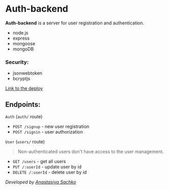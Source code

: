 # Auth-backend

**Auth-backend** is a server for user registration and authentication. 

- node.js
- express
- mongoose
- mongoDB

### Security:
- jsonwebtoken
- bcryptjs

[Link to the deploy](https://auth-backend-gjj1.onrender.com/)

## Endpoints:

`Auth` (`auth/` route)
- `POST /signup` - new user registration
- `POST /signin` - user authorization

`User` (`users/` route)
> Non-authenticated users don't have access to the user management. 

- `GET /users` - get all users
- `PUT /:userId` - update user by id
- `DELETE /:userId` - delete user by id

_Developed by [Anastasiya Sachko](https://github.com/saachko)_

